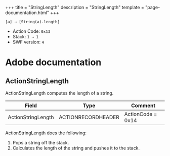 +++
title = "StringLength"
description = "StringLength"
template = "page-documentation.html"
+++

```
[a] → [String(a).length]
```

- Action Code: `0x13`
- Stack: `1 → 1`
- SWF version: `4`

# Adobe documentation

## ActionStringLength

ActionStringLength computes the length of a string.

| Field              | Type               | Comment           |
|--------------------|--------------------|-------------------|
| ActionStringLength | ACTIONRECORDHEADER | ActionCode = 0x14 |

ActionStringLength does the following:
1. Pops a string off the stack.
2. Calculates the length of the string and pushes it to the stack.
